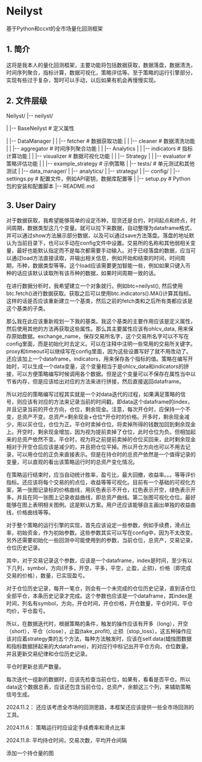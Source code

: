 # Neilyst
基于Python和ccxt的全市场量化回测框架

## 1. 简介
这将是我本人的量化回测框架，主要功能将包括数据获取，数据落盘，数据清洗，时间序列聚合，指标计算，数据可视化，策略评估等。至于策略的运行引擎部分，实现有些过于复杂，暂时可以手动，以后如果有机会再慢慢实现。

## 2. 文件层级

Neilyst/
|-- neilyst/

|   |-- BaseNeilyst         # 定义属性

|   |-- DataManager
|   |   |-- fetcher     # 数据获取功能
|   |   |-- cleaner     # 数据清洗功能
|   |   |-- aggregator  # 时间序列聚合功能
|
|   |-- Analytics
|   |   |-- indicators  # 指标计算功能
|   |   |-- visualizer  # 数据可视化功能
|
|   |-- Strategy
|   |   |-- evaluator   # 策略评估功能
|   |   |-- example_strategy  # 示例策略
|
|-- tests/                 # 单元测试和其他测试
|   |-- data_manager/
|   |-- analytics/
|   |-- strategy/
|
|-- config/
|   |-- settings.py        # 配置文件，例如API密钥，数据库配置等
|
|-- setup.py               # Python包的安装和配置脚本
|-- README.md

## 3. User Dairy

对于数据获取，我希望能够简单的设定币种，现货还是合约，时间起点和终点，时间周期，数据类型这几个变量。就可以拉下来数据，自动整理为dataframe格式，并可以通过show方法展示部分数据，以及可以通过save方法落盘。落盘的地址默认为当前目录下，也可以手动在config文件中设置。交易所的名称和其他弱相关变量，最好也能默认指定而不是每次都需要手动输入。对于已经落盘的数据，应当可以通过load方法直接读取，并输出相关信息，例如开始和结束的时间，时间周期，币种，数据类型等等。这个load应该需要更加智能一些，例如如果只键入币种的话应该默认读取所有该币种的数据，如果时间周期一致的话。

在进行数据分析时，我希望建立一个对象就行。例如btc=neilyst(), 然后使用btc.fetch()进行数据获取。获取之后可以使用btc.indicators().MA()计算其指标。这样的话是否应该重新建立一个基类，然后之前的fetch类和之后所有类都应该是这个基类的子类。

那么我在此应该重新规划一下我的基类。我这个基类的主要作用应该是定义属性，然后使用其他的方法再获取这些属性。那么其主要属性应该有ohlcv_data, 用来保存原始数据。exchange_name，保存交易所名字，这个交易所名字可以不写在config里面，而是初始化时去定义。可以在注释中注明一些常用的交易所关键字。proxy和timeout可以继续写在config里面，因为这些设置写好了就不用改动了。还应该加上一个dataframe，indicators，用来保存各个指标的值。策略在编写开始时，可以生成一个data变量，这个变量相当于是ohlcv_data和indicators的拼接，可以方便策略编写时候调用各个数据。但是这个变量可以不保存在属性当中以节省内存，但是应该给出对应的方法来进行拼接，然后直接返回dataframe。

所以对应的策略编写过程其实就是一个对data迭代的过程，如果满足策略的信号，则应该有对应的方法来记录当前的时间戳，即data这个dataframe的index，并且记录当前的开仓方向，仓位，剩余现金。注意，每次开仓时，应保持一个不变，总资产不变。总资产=剩余现金+仓位*开仓时的价格。开多时，剩余现金减少，用以买仓位，仓位为正。平仓时卖掉仓位，将卖掉所得的钱数加回到剩余现金上。开空时，剩余现金增加，因为视为提前卖掉了仓位，此时仓位为负。但相加起来的总资产依然不变。平仓时，视为将之前提前卖掉的仓位买回来，此时剩余现金相对于开空仓后应该是减少的，并且把仓位平掉。所以开仓方向也可以不用去记录，可以用仓位的正负来直接表示。但是在持仓时的总资产依然是一个值得记录的变量，可以直观的看出该策略运行时的总资产变化情况。

在策略运行结束时，应当自动统计胜率，盈亏比，最大回撤，收益率。。。等等评价指标。还应该将每个交易的的点位，收益等等可视化。目前有一个基础的可视化方案，第一张图记录标的价格曲线，用灰色表示不开仓，红色表示开空，绿色表示开多。并且在同一张图上记录收益曲线，即总资产曲线。第二张图可视化仓位。最好能够在图上表明相关图例。这是默认方案。用户还应该能够自主画出单独的收益曲线，价格曲线等等。

对于整个策略的运行引擎的实现，首先应该设定一些参数，例如手续费，滑点比率，初始资金，作为初始参数。这些参数其实可以写在config中，因为不太改变。另外还需要初始化一些回测中可能使用到的参数，当前仓位，总资产，交易记录，仓位历史记录。

其中，对于交易记录这个参数，应该是一个dataframe，index是时间，至少有以下几列，symbol，方向(开多，开空，平多，平空，止盈，止损)，价格（即完成交易的价格），数量，已实现盈亏。

对于仓位历史记录，每开一笔仓，则会有一个未完成的仓位历史记录，直到该仓位全部平仓，本条历史记录才完成。这个参数也应该是一个dataframe，其index是时间，列名有symbol，方向，开仓时间，开仓价格，开仓数量，平仓时间，平仓均价，平仓盈亏。

所以，在数据迭代时，根据策略的条件，触发的操作应该有开多（long），开空（short），平仓（close），止盈(take_profit), 止损（stop_loss）。这五种操作应该对应着strategy类的五个方法，每种方法触发时，应该在self.data(蜡烛图数据和指标数据拼起来的大dataframe)，的对应行中标记出开平仓方向，仓位数量。并且更新交易纪律和仓位历史记录。

平仓时更新总资产数量。

每次迭代一组新的数据时，应该先检查当前仓位，如果有，看看是否平仓。所以data这个数据总表，应该还包含当前仓位，总资产，余额这三个列，来辅助策略信号生成。

2024.11.2：
还应该考虑全市场的回测思路，本框架还应该提供一些全市场回测的工具。

2024.11.6：
策略运行时应设定手续费率和滑点比率

2024.11.8:
平均持仓时间，交易次数，平均开仓间隔

添加一个持仓量的图